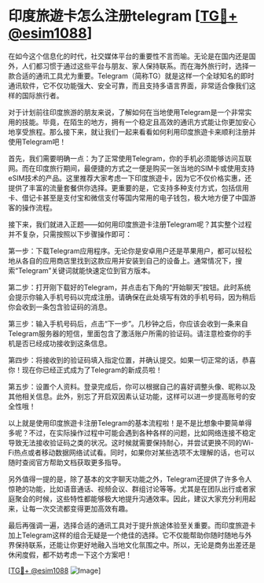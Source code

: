 # 印度旅遊卡怎么注册telegram [[TG💪+ @esim1088](https://t.me/s/esim1088)]

在如今这个信息化的时代，社交媒体平台的重要性不言而喻。无论是在国内还是国外，人们都习惯于通过这些平台与朋友、家人保持联系。而在海外旅行时，选择一款合适的通讯工具尤为重要。Telegram（简称TG）就是这样一个全球知名的即时通讯软件，它不仅功能强大、安全可靠，而且支持多语言界面，非常适合像我们这样的国际旅行者。

对于计划前往印度旅游的朋友来说，了解如何在当地使用Telegram是一个非常实用的技能。毕竟，在陌生的地方，拥有一个稳定且高效的通讯方式能让你更加安心地享受旅程。那么接下来，就让我们一起来看看如何利用印度旅遊卡来顺利注册并使用Telegram吧！

首先，我们需要明确一点：为了正常使用Telegram，你的手机必须能够访问互联网。而在印度旅行期间，最便捷的方式之一便是购买一张当地的SIM卡或使用支持eSIM技术的产品。这里推荐大家考虑一下印度旅遊卡，因为它不仅价格实惠，还提供了丰富的流量套餐供你选择。更重要的是，它支持多种支付方式，包括信用卡、借记卡甚至是支付宝和微信支付等国内常用的电子钱包，极大地方便了中国游客的操作流程。

接下来，我们就进入正题——如何用印度旅遊卡注册Telegram呢？其实整个过程并不复杂，只需按照以下步骤操作即可：

第一步：下载Telegram应用程序。无论你是安卓用户还是苹果用户，都可以轻松地从各自的应用商店里找到这款应用并安装到自己的设备上。通常情况下，搜索“Telegram”关键词就能快速定位到官方版本。

第二步：打开刚下载好的Telegram，并点击右下角的“开始聊天”按钮。此时系统会提示你输入手机号码以完成注册。请确保在此处填写有效的手机号码，因为稍后你会收到一条包含验证码的消息。

第三步：输入手机号码后，点击“下一步”。几秒钟之后，你应该会收到一条来自Telegram服务器的短信，里面包含了激活账户所需的验证码。请注意检查你的手机是否已经成功接收到这条信息。

第四步：将接收到的验证码填入指定位置，并确认提交。如果一切正常的话，恭喜你！现在你已经正式成为了Telegram的新成员啦！

第五步：设置个人资料。登录完成后，你可以根据自己的喜好调整头像、昵称以及其他相关信息。此外，别忘了开启双因素认证功能，这样可以进一步提高账号的安全性哦！

以上就是使用印度旅遊卡注册Telegram的基本流程啦！是不是比想象中要简单得多呢？不过，在实际操作过程中可能会遇到各种各样的问题，比如网络连接不稳定导致无法接收验证码之类的状况。这时候就需要保持耐心，并尝试更换不同的Wi-Fi热点或者移动数据网络试试看。同时，如果你对某些选项不太理解的话，也可以随时查阅官方帮助文档获取更多指导。

另外值得一提的是，除了基本的文字聊天功能之外，Telegram还提供了许多令人惊艳的功能，比如语音通话、视频会议、群组讨论等等。尤其是在团队出行或者家庭聚会的时候，这些特性都能够极大地提升沟通效率。因此，建议大家充分利用起来，让每一次交流都变得更加高效有趣。

最后再强调一遍，选择合适的通讯工具对于提升旅途体验至关重要。而印度旅遊卡加上Telegram这样的组合无疑是一个绝佳的选择。它不仅能帮助你随时随地与外界保持联系，还能让你更好地融入当地文化氛围之中。所以，无论是商务出差还是休闲度假，都不妨考虑一下这个方案吧！

[[TG💪+ @esim1088](https://t.me/s/esim1088) ![Image](https://i.postimg.cc/4NQfJmqS/Snipaste-2025-05-13-00-14-12.png)]
